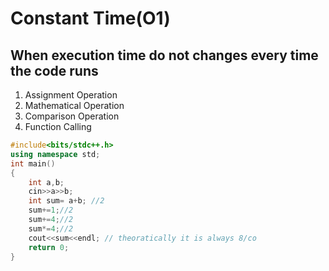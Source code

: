 # Constant Time(O1)
## When execution time do not changes every time the code runs

1. Assignment Operation
2. Mathematical Operation
3. Comparison Operation
4. Function Calling
```C++
#include<bits/stdc++.h>
using namespace std;
int main()
{
    int a,b; 
    cin>>a>>b; 
    int sum= a+b; //2
    sum+=1;//2
    sum+=4;//2
    sum*=4;//2
    cout<<sum<<endl; // theoratically it is always 8/co
    return 0;
}
```
